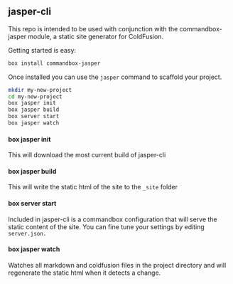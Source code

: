 ## jasper-cli

This repo is intended to be used with conjunction with the commandbox-jasper module, a static site generator for ColdFusion.

Getting started is easy:

``` sh
box install commandbox-jasper
```

Once installed you can use the `jasper` command to scaffold your project.

``` sh
mkdir my-new-project
cd my-new-project
box jasper init
box jasper build
box server start
box jasper watch
```

#### box jasper init 
This will download the most current build of jasper-cli 

#### box jasper build
This will write the static html of the site to the `_site` folder

#### box server start
Included in jasper-cli is a commandbox configuration that will serve the static content of the site. You can fine tune your settings by editing `server.json.`

#### box jasper watch
Watches all markdown and coldfusion files in the project directory and will regenerate the static html when it detects a change.


